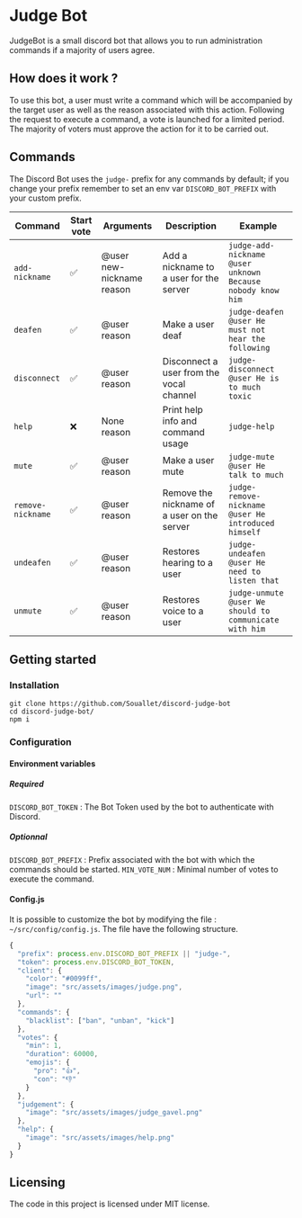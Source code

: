 # Judge Bot

JudgeBot is a small discord bot that allows you to run administration commands if a majority of users agree.

## How does it work ?

To use this bot, a user must write a command which will be accompanied by the target user as well as the reason associated with this action. Following the request to execute a command, a vote is launched for a limited period. The majority of voters must approve the action for it to be carried out.

## Commands

The Discord Bot uses the `judge-` prefix for any commands by default; if you change your prefix remember to set an env var `DISCORD_BOT_PREFIX` with your custom prefix.

| Command           | Start vote | Arguments                 | Description                                 | Example                                                    |
| ----------------- | ---------- | ------------------------- | ------------------------------------------- | ---------------------------------------------------------- |
| `add-nickname`    | ✅         | @user new-nickname reason | Add a nickname to a user for the server     | `judge-add-nickname @user unknown Because nobody know him` |
| `deafen`          | ✅         | @user reason              | Make a user deaf                            | `judge-deafen @user He must not hear the following`        |
| `disconnect`      | ✅         | @user reason              | Disconnect a user from the vocal channel    | `judge-disconnect @user He is to much toxic`               |
| `help`            | ❌         | None reason               | Print help info and command usage           | `judge-help`                                               |
| `mute`            | ✅         | @user reason              | Make a user mute                            | `judge-mute @user He talk to much`                         |
| `remove-nickname` | ✅         | @user reason              | Remove the nickname of a user on the server | `judge-remove-nickname @user He introduced himself`        |
| `undeafen`        | ✅         | @user reason              | Restores hearing to a user                  | `judge-undeafen @user He need to listen that`              |
| `unmute`          | ✅         | @user reason              | Restores voice to a user                    | `judge-unmute @user We should to communicate with him`     |

## Getting started

### Installation

```shell
git clone https://github.com/Souallet/discord-judge-bot
cd discord-judge-bot/
npm i
```

### Configuration

#### Environment variables

##### Required

`DISCORD_BOT_TOKEN` : The Bot Token used by the bot to authenticate with Discord.

##### Optionnal

`DISCORD_BOT_PREFIX` : Prefix associated with the bot with which the commands should be started.
`MIN_VOTE_NUM` : Minimal number of votes to execute the command.

#### Config.js

It is possible to customize the bot by modifying the file : `~/src/config/config.js`.
The file have the following structure.

```js
{
  "prefix": process.env.DISCORD_BOT_PREFIX || "judge-",
  "token": process.env.DISCORD_BOT_TOKEN,
  "client": {
    "color": "#0099ff",
    "image": "src/assets/images/judge.png",
    "url": ""
  },
  "commands": {
    "blacklist": ["ban", "unban", "kick"]
  },
  "votes": {
    "min": 1,
    "duration": 60000,
    "emojis": {
      "pro": "👍",
      "con": "👎"
    }
  },
  "judgement": {
    "image": "src/assets/images/judge_gavel.png"
  },
  "help": {
    "image": "src/assets/images/help.png"
  }
}
```

## Licensing

The code in this project is licensed under MIT license.
